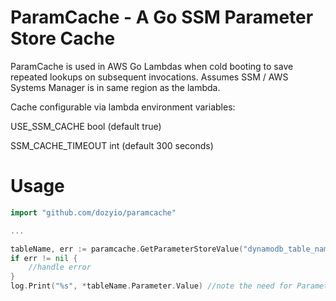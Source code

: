 # ParamCache - A Go SSM Parameter Store Cache

ParamCache is used in AWS Go Lambdas when cold booting to save repeated lookups on subsequent invocations.
Assumes SSM / AWS Systems Manager is in same region as the lambda.

Cache configurable via lambda environment variables:

USE_SSM_CACHE bool (default true)

SSM_CACHE_TIMEOUT int (default 300 seconds)


# Usage
```go
import "github.com/dozyio/paramcache"

...

tableName, err := paramcache.GetParameterStoreValue("dynamodb_table_name")
if err != nil {
	//handle error
}
log.Print("%s", *tableName.Parameter.Value) //note the need for Parameter.Value after the variable
```

